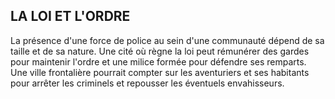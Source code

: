 ## LA LOI ET L'ORDRE


La présence d'une force de police au sein d'une communauté
dépend de sa taille et de sa nature. Une cité où règne la loi peut
rémunérer des gardes pour maintenir l'ordre et une milice
formée pour défendre ses remparts. Une ville frontalière
pourrait compter sur les aventuriers et ses habitants pour
arrêter les criminels et repousser les éventuels envahisseurs.
